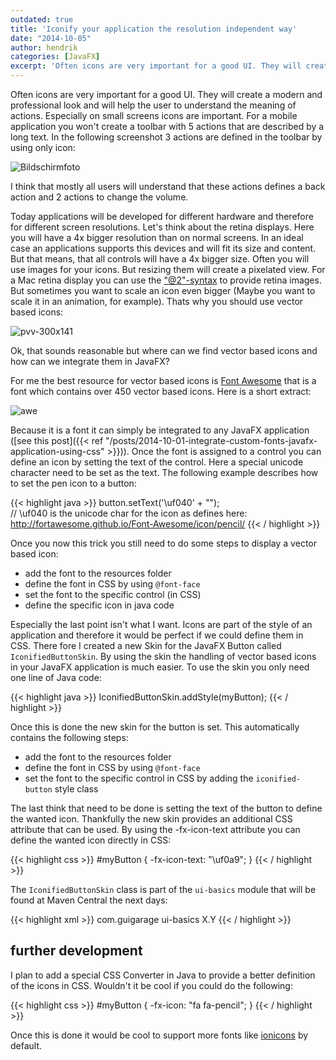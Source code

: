 ```yaml
---
outdated: true
title: 'Iconify your application the resolution independent way'
date: "2014-10-05"
author: hendrik
categories: [JavaFX]
excerpt: 'Often icons are very important for a good UI. They will create a modern and professional look and will help the user to understand the meaning of actions.'
---
```

Often icons are very important for a good UI. They will create a modern and professional look and will help the user to understand the meaning of actions. Especially on small screens icons are important. For a mobile application you won't create a toolbar with 5 actions that are described by a long text. In the following screenshot 3 actions are defined in the toolbar by using only icon:

![Bildschirmfoto](/posts/guigarage-legacy/Bildschirmfoto-2014-09-16-um-21.21.04-744x1024.png)

I think that mostly all users will understand that these actions defines a back action and 2 actions to change the volume.

Today applications will be developed for different hardware and therefore for different screen resolutions. Let's think about the retina displays. Here you will have a 4x bigger resolution than on normal screens. In an ideal case an applications supports this devices and will fit its size and content. But that means, that all controls will have a 4x bigger size. Often you will use images for your icons. But resizing them will create a pixelated view. For a Mac retina display you can use the ["@2"-syntax](https://developer.apple.com/library/ios/qa/qa1686/_index.html) to provide retina images. But sometimes you want to scale an icon even bigger (Maybe you want to scale it in an animation, for example). Thats why you should use vector based icons:

![pvv-300x141](/posts/guigarage-legacy/pvv-300x141.png)

Ok, that sounds reasonable but where can we find vector based icons and how can we integrate them in JavaFX?

For me the best resource for vector based icons is [Font Awesome](http://fortawesome.github.io/Font-Awesome/) that is a font which contains over 450 vector based icons. Here is a short extract:

![awe](/posts/guigarage-legacy/video-player-icons.png)

Because it is a font it can simply be integrated to any JavaFX application ([see this post]({{< ref "/posts/2014-10-01-integrate-custom-fonts-javafx-application-using-css" >}})). Once the font is assigned to a control you can define an icon by setting the text of the control. Here a special unicode character need to be set as the text. The following example describes how to set the pen icon to a button:

{{< highlight java >}}
button.setText('\uf040' + "");  
// \uf040 is the unicode char for the icon as defines here: http://fortawesome.github.io/Font-Awesome/icon/pencil/
{{< / highlight >}}

Once you now this trick you still need to do some steps to display a vector based icon:

* add the font to the resources folder
* define the font in CSS by using `@font-face`
* set the font to the specific control (in CSS)
* define the specific icon in java code

Especially the last point isn't what I want. Icons are part of the style of an application and therefore it would be perfect if we could define them in CSS. There fore I created a new Skin for the JavaFX Button called `IconifiedButtonSkin`. By using the skin the handling of vector based icons in your JavaFX application is much easier. To use the skin you only need one line of Java code:

{{< highlight java >}}
IconifiedButtonSkin.addStyle(myButton);
{{< / highlight >}}

Once this is done the new skin for the button is set. This automatically contains the following steps:

* add the font to the resources folder
* define the font in CSS by using `@font-face`
* set the font to the specific control in CSS by adding the `iconified-button` style class

The last think that need to be done is setting the text of the button to define the wanted icon. Thankfully the new skin provides an additional CSS attribute that can be used. By using the -fx-icon-text attribute you can define the wanted icon directly in CSS:

{{< highlight css >}}
#myButton {
    -fx-icon-text: "\uf0a9";
}
{{< / highlight >}}

The `IconifiedButtonSkin` class is part of the `ui-basics` module that will be found at Maven Central the next days:

{{< highlight xml >}}
<dependency>
  <groupId>com.guigarage</groupId>
  <artifactId>ui-basics</artifactId>
  <version>X.Y</version>
</dependency>
{{< / highlight >}}

## further development

I plan to add a special CSS Converter in Java to provide a better definition of the icons in CSS. Wouldn't it be cool if you could do the following:

{{< highlight css >}}
#myButton {
    -fx-icon: "fa fa-pencil";
}
{{< / highlight >}}

Once this is done it would be cool to support more fonts like [ionicons](http://ionicons.com) by default.

